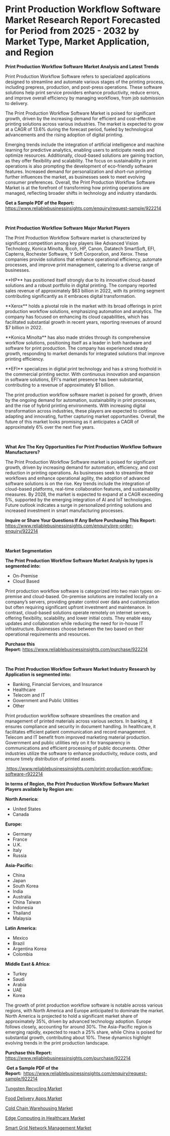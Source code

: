 <p><h1>Print Production Workflow Software Market Research Report Forecasted for Period from 2025 -  2032 by Market Type, Market Application, and Region</h1></p><p><strong>Print Production Workflow Software Market Analysis and Latest Trends</strong></p>
<p><p>Print Production Workflow Software refers to specialized applications designed to streamline and automate various stages of the printing process, including prepress, production, and post-press operations. These software solutions help print service providers enhance productivity, reduce errors, and improve overall efficiency by managing workflows, from job submission to delivery. </p><p>The Print Production Workflow Software Market is poised for significant growth, driven by the increasing demand for efficient and cost-effective printing solutions across various industries. The market is expected to grow at a CAGR of 13.6% during the forecast period, fueled by technological advancements and the rising adoption of digital printing. </p><p>Emerging trends include the integration of artificial intelligence and machine learning for predictive analytics, enabling users to anticipate needs and optimize resources. Additionally, cloud-based solutions are gaining traction, as they offer flexibility and scalability. The focus on sustainability in print operations is also prompting the development of eco-friendly software features. Increased demand for personalization and short-run printing further influences the market, as businesses seek to meet evolving consumer preferences. Overall, the Print Production Workflow Software Market is at the forefront of transforming how printing operations are managed, reflecting broader shifts in technology and industry standards.</p></p>
<p><strong>Get a Sample PDF of the Report:&nbsp;</strong> <a href="https://www.reliablebusinessinsights.com/enquiry/request-sample/922214?utm_campaign=97&utm_medium=2&utm_source=Github&utm_content=ia&utm_term=07032025&utm_id=print-production-workflow-software">https://www.reliablebusinessinsights.com/enquiry/request-sample/922214</a></p>
<p>&nbsp;</p>
<p><strong>Print Production Workflow Software Major Market Players</strong></p>
<p><p>The Print Production Workflow Software market is characterized by significant competition among key players like Advanced Vision Technology, Konica Minolta, Ricoh, HP, Canon, Datatech SmartSoft, EFI, Capterra, Rochester Software, Y Soft Corporation, and Xerox. These companies provide solutions that enhance operational efficiency, automate processes, and improve print management, catering to a diverse range of businesses.</p><p>**HP** has positioned itself strongly due to its innovative cloud-based solutions and a robust portfolio in digital printing. The company reported sales revenue of approximately $63 billion in 2022, with its printing segment contributing significantly as it embraces digital transformation.</p><p>**Xerox** holds a pivotal role in the market with its broad offerings in print production workflow solutions, emphasizing automation and analytics. The company has focused on enhancing its cloud capabilities, which has facilitated substantial growth in recent years, reporting revenues of around $7 billion in 2022.</p><p>**Konica Minolta** has also made strides through its comprehensive workflow solutions, positioning itself as a leader in both hardware and software for print production. The company has experienced steady growth, responding to market demands for integrated solutions that improve printing efficiency.</p><p>**EFI** specializes in digital print technology and has a strong foothold in the commercial printing sector. With continuous innovation and expansion in software solutions, EFI's market presence has been substantial, contributing to a revenue of approximately $1 billion.</p><p>The print production workflow software market is poised for growth, driven by the ongoing demand for automation, sustainability in print processes, and the rise of hybrid printing environments. With increasing digital transformation across industries, these players are expected to continue adapting and innovating, further capturing market opportunities. Overall, the future of this market looks promising as it anticipates a CAGR of approximately 6% over the next five years.</p></p>
<p>&nbsp;</p>
<p><strong>What Are The Key Opportunities For Print Production Workflow Software Manufacturers?</strong></p>
<p><p>The Print Production Workflow Software market is poised for significant growth, driven by increasing demand for automation, efficiency, and cost reduction in printing operations. As businesses seek to streamline their workflows and enhance operational agility, the adoption of advanced software solutions is on the rise. Key trends include the integration of cloud-based platforms, real-time collaboration features, and sustainability measures. By 2028, the market is expected to expand at a CAGR exceeding 5%, supported by the emerging integration of AI and IoT technologies. Future outlook indicates a surge in personalized printing solutions and increased investment in smart manufacturing processes.</p></p>
<p><strong>Inquire or Share Your Questions If Any Before Purchasing This Report:</strong> <a href="https://www.reliablebusinessinsights.com/enquiry/pre-order-enquiry/922214?utm_campaign=97&utm_medium=2&utm_source=Github&utm_content=ia&utm_term=07032025&utm_id=print-production-workflow-software">https://www.reliablebusinessinsights.com/enquiry/pre-order-enquiry/922214</a></p>
<p>&nbsp;</p>
<p><strong>Market Segmentation</strong></p>
<p><strong>The Print Production Workflow Software Market Analysis by types is segmented into:</strong></p>
<p><ul><li>On-Premise</li><li>Cloud Based</li></ul></p>
<p><p>Print production workflow software is categorized into two main types: on-premise and cloud-based. On-premise solutions are installed locally on a company’s servers, providing greater control over data and customization but often requiring significant upfront investment and maintenance. In contrast, cloud-based solutions operate remotely on internet servers, offering flexibility, scalability, and lower initial costs. They enable easy updates and collaboration while reducing the need for in-house IT infrastructure. Businesses choose between the two based on their operational requirements and resources.</p></p>
<p><strong>Purchase this Report:&nbsp;</strong><a href="https://www.reliablebusinessinsights.com/purchase/922214?utm_campaign=97&utm_medium=2&utm_source=Github&utm_content=ia&utm_term=07032025&utm_id=print-production-workflow-software">https://www.reliablebusinessinsights.com/purchase/922214</a></p>
<p>&nbsp;</p>
<p><strong>The Print Production Workflow Software Market Industry Research by Application is segmented into:</strong></p>
<p><ul><li>Banking, Financial Services, and Insurance</li><li>Healthcare</li><li>Telecom and IT</li><li>Government and Public Utilities</li><li>Other</li></ul></p>
<p><p>Print production workflow software streamlines the creation and management of printed materials across various sectors. In banking, it ensures compliance and security in document handling. In healthcare, it facilitates efficient patient communication and record management. Telecom and IT benefit from improved marketing material production. Government and public utilities rely on it for transparency in communications and efficient processing of public documents. Other industries utilize the software to enhance productivity, reduce costs, and ensure timely distribution of printed assets.</p></p>
<p><a href="https://www.reliablebusinessinsights.com/print-production-workflow-software-r922214?utm_campaign=97&utm_medium=2&utm_source=Github&utm_content=ia&utm_term=07032025&utm_id=print-production-workflow-software">&nbsp;https://www.reliablebusinessinsights.com/print-production-workflow-software-r922214</a></p>
<p><strong>In terms of Region, the Print Production Workflow Software Market Players available by Region are:</strong></p>
<p>
    <p> <strong> North America: </strong>
        <ul>
            <li>United States</li>
            <li>Canada</li>
        </ul>
        </p> 
    <p> <strong> Europe: </strong>
        <ul>
            <li>Germany</li>
            <li>France</li>
            <li>U.K.</li>
            <li>Italy</li>
            <li>Russia</li>
        </ul>
        </p> 
    <p> <strong> Asia-Pacific: </strong>
        <ul>
            <li>China</li>
            <li>Japan</li>
            <li>South Korea</li>
            <li>India</li>
            <li>Australia</li>
            <li>China Taiwan</li>
            <li>Indonesia</li>
            <li>Thailand</li>
            <li>Malaysia</li>
        </ul>
        </p> 
    <p> <strong> Latin America: </strong>
        <ul>
            <li>Mexico</li>
            <li>Brazil</li>
            <li>Argentina Korea</li>
            <li>Colombia</li>
        </ul>
        </p> 
    <p> <strong> Middle East & Africa: </strong>
        <ul>
            <li>Turkey</li>
            <li>Saudi</li>
            <li>Arabia</li>
            <li>UAE</li>
            <li>Korea</li>
        </ul>
    </p>
    </p>
<p><p>The growth of print production workflow software is notable across various regions, with North America and Europe anticipated to dominate the market. North America is projected to hold a significant market share of approximately 35%, driven by advanced technology adoption. Europe follows closely, accounting for around 30%. The Asia-Pacific region is emerging rapidly, expected to reach a 25% share, while China is poised for substantial growth, contributing about 10%. These dynamics highlight evolving trends in the print production landscape.</p></p>
<p><strong>Purchase this Report: </strong><a href="https://www.reliablebusinessinsights.com/purchase/922214?utm_campaign=97&utm_medium=2&utm_source=Github&utm_content=ia&utm_term=07032025&utm_id=print-production-workflow-software">https://www.reliablebusinessinsights.com/purchase/922214</a></p>
<p>&nbsp;<strong>Get a Sample PDF of the Report:&nbsp;&nbsp;</strong><a href="https://www.reliablebusinessinsights.com/enquiry/request-sample/922214?utm_campaign=97&utm_medium=2&utm_source=Github&utm_content=ia&utm_term=07032025&utm_id=print-production-workflow-software">https://www.reliablebusinessinsights.com/enquiry/request-sample/922214</a></p>
<p><strong></strong></p>
<p><p><a href="https://github.com/cordaysamaya/Market-Research-Report-List-1/blob/main/tungsten-recycling-market.md?utm_campaign=97&utm_medium=2&utm_source=Github&utm_content=ia&utm_term=07032025&utm_id=print-production-workflow-software">Tungsten Recycling Market</a></p><p><a href="https://github.com/botocniveda/Market-Research-Report-List-1/blob/main/food-delivery-apps-market.md?utm_campaign=97&utm_medium=2&utm_source=Github&utm_content=ia&utm_term=07032025&utm_id=print-production-workflow-software">Food Delivery Apps Market</a></p><p><a href="https://github.com/obajimlaweh59/Market-Research-Report-List-1/blob/main/cold-chain-warehousing-market.md?utm_campaign=97&utm_medium=2&utm_source=Github&utm_content=ia&utm_term=07032025&utm_id=print-production-workflow-software">Cold Chain Warehousing Market</a></p><p><a href="https://github.com/kuciakkukalo/Market-Research-Report-List-1/blob/main/edge-computing-in-healthcare-market.md?utm_campaign=97&utm_medium=2&utm_source=Github&utm_content=ia&utm_term=07032025&utm_id=print-production-workflow-software">Edge Computing in Healthcare Market</a></p><p><a href="https://github.com/taffouasaoka/Market-Research-Report-List-1/blob/main/smart-grid-network-management-market.md?utm_campaign=97&utm_medium=2&utm_source=Github&utm_content=ia&utm_term=07032025&utm_id=print-production-workflow-software">Smart Grid Network Management Market</a></p></p>